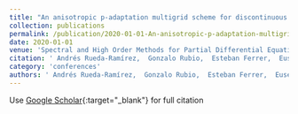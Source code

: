 ```yaml
---
title: "An anisotropic p-adaptation multigrid scheme for discontinuous Galerkin methods"
collection: publications
permalink: /publication/2020-01-01-An-anisotropic-p-adaptation-multigrid-scheme-for-discontinuous-Galerkin-methods
date: 2020-01-01
venue: 'Spectral and High Order Methods for Partial Differential Equations ICOSAHOM 2018: Selected Papers from the ICOSAHOM Conference, London, UK, July 9-13, 2018'
citation: ' Andrés Rueda-Ramírez,  Gonzalo Rubio,  Esteban Ferrer,  Eusebio Valero, &quot;An anisotropic p-adaptation multigrid scheme for discontinuous Galerkin methods.&quot; Spectral and High Order Methods for Partial Differential Equations ICOSAHOM 2018: Selected Papers from the ICOSAHOM Conference, London, UK, July 9-13, 2018, 2020.'
category: 'conferences'
authors: ' Andrés Rueda-Ramírez,  Gonzalo Rubio,  Esteban Ferrer,  Eusebio Valero'
---
```

Use [Google Scholar](https://scholar.google.com/scholar?q=An+anisotropic+p+adaptation+multigrid+scheme+for+discontinuous+Galerkin+methods){:target="_blank"} for full citation